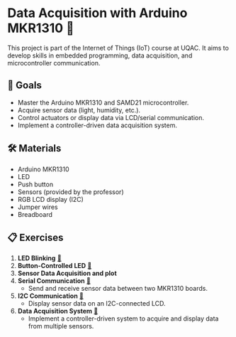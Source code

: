 # Data Acquisition with Arduino MKR1310 🌟

This project is part of the Internet of Things (IoT) course at UQAC. 
It aims to develop skills in embedded programming, data acquisition, and microcontroller communication. 

## 🎯 Goals
- Master the Arduino MKR1310 and SAMD21 microcontroller.
- Acquire sensor data (light, humidity, etc.).
- Control actuators or display data via LCD/serial communication.
- Implement a controller-driven data acquisition system.

## 🛠️ Materials
- Arduino MKR1310
- LED
- Push button
- Sensors (provided by the professor)
- RGB LCD display (I2C)
- Jumper wires
- Breadboard

## 📋 Exercises
1. **LED Blinking** [🔗](./blink/blink_1/blink_1.ino)
2. **Button-Controlled LED**  [🔗](./blink/blink_2/blink_2.ino)
3. **Sensor Data Acquisition and plot** 
4. **Serial Communication** [🔗](./serial_communication_c1/)
   - Send and receive sensor data between two MKR1310 boards.
5. **I2C Communication** [🔗](./I2C_link_c2//)
   - Display sensor data on an I2C-connected LCD.
6. **Data Acquisition System** [🔗](./data_acquisition_c3/)
   - Implement a controller-driven system to acquire and display data from multiple sensors.
